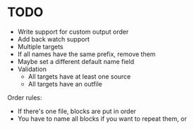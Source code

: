 # TODO

- Write support for custom output order
- Add back watch support
- Multiple targets
- If all names have the same prefix, remove them
- Maybe set a different default name field
- Validation
  - All targets have at least one source
  - All targets have an outfile

Order rules:

- If there's one file, blocks are put in order
- You have to name all blocks if you want to repeat them, or
